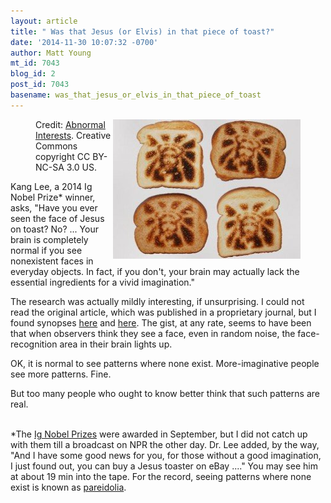 ```yaml
---
layout: article
title: " Was that Jesus (or Elvis) in that piece of toast?"
date: '2014-11-30 10:07:32 -0700'
author: Matt Young
mt_id: 7043
blog_id: 2
post_id: 7043
basename: was_that_jesus_or_elvis_in_that_piece_of_toast
---
```

<figure>
<img src="/uploads/2014/JesusOnToast.jpg" alt="JesusOnToast.jpg" width="300" height="223" style="float:right;" />
<figcaption markdown="span">

Credit: [Abnormal Interests]( http://www.telecomtally.com/blog/2010/09/jesus_on_toast.html). Creative Commons copyright CC BY-NC-SA 3.0 US.

</figcaption>
</figure>

Kang Lee, a 2014 Ig Nobel Prize\* winner, asks, "Have you ever seen the face of Jesus on toast? No? ... Your brain is completely normal if you see nonexistent faces in everyday objects. In fact, if you don't, your brain may actually lack the essential ingredients for a vivid imagination."

The research was actually mildly interesting, if unsurprising. I could not read the original article, which was published in a proprietary journal, but I found synopses [here](http://www.psychologicalscience.org/index.php/publications/observer/obsonline/a-closer-look-at-the-face-in-your-toast.html) and [here](http://www.sciencedaily.com/releases/2014/05/140506115622.htm). The gist, at any rate, seems to have been that when observers think they see a face, even in random noise, the face-recognition area in their brain lights up.

OK, it is normal to see patterns where none exist. More-imaginative people see more patterns. Fine.

But too many people who ought to know better think that such patterns are real.
<br /><br />

\*The [Ig Nobel Prizes](http://www.improbable.com/ig/winners/#ig2014) were awarded in September, but I did not catch up with them till a broadcast on NPR the other day. Dr. Lee added, by the way, "And I have some good news for you, for those without a good imagination, I just found out, you can buy a Jesus toaster on eBay ...." You may see him at about 19 min into the tape. For the record, seeing patterns where none exist is known as [pareidolia](http://en.wikipedia.org/wiki/Pareidolia).
